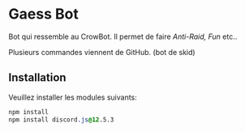# Gaess Bot

Bot qui ressemble au CrowBot. Il permet de faire _Anti-Raid, Fun_ etc..


Plusieurs commandes viennent de GitHub. (bot de skid)

## Installation

Veuillez installer les modules suivants:

```css
npm install 
npm install discord.js@12.5.3
```
